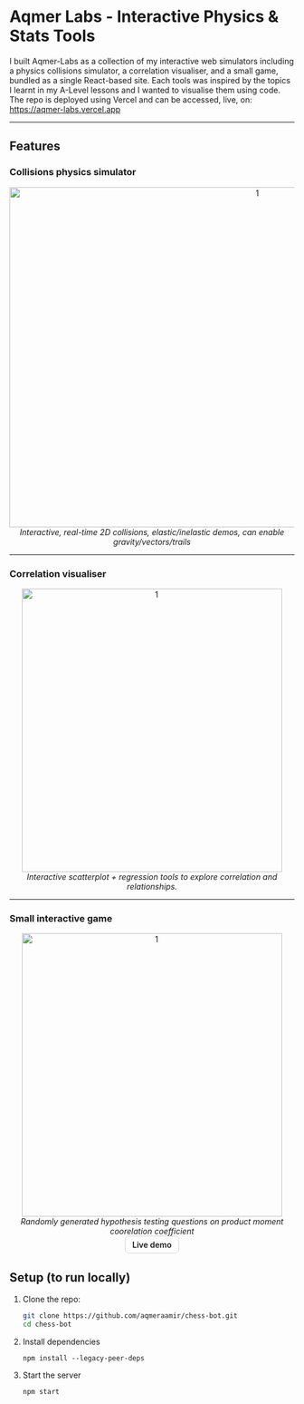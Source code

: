 # Aqmer Labs - Interactive Physics & Stats Tools

I built Aqmer-Labs as a collection of my interactive web simulators including a physics collisions simulator, a correlation visualiser, and a small game, bundled as a single 
React-based site. Each tools was inspired by the topics I learnt in my A-Level lessons and I wanted to visualise them using code. The repo is deployed using Vercel and can be accessed, live, on:
https://aqmer-labs.vercel.app

---

## Features

### Collisions physics simulator
<div align="center">
<img src="https://github.com/aqmeraamir/aqmer-labs/blob/main/images/Screen%20Recording%202025-08-20%20at%204.33.51%20PM%20(1).gif" alt="1" width=860 height=600></img>
<br><i>Interactive, real-time 2D collisions, elastic/inelastic demos, can enable gravity/vectors/trails</i>
</div>

---

### Correlation visualiser
<div align="center">
<img src="https://github.com/aqmeraamir/cupcake-bot/assets/59936217/8ae3e239-eda6-4860-b1a7-2f5dfc304eda" alt="1" width=460 height=500></img>
<br><i>Interactive scatterplot + regression tools to explore correlation and relationships.</i>
</div>

---
   
### Small interactive game
<div align="center">
<img src="https://github.com/aqmeraamir/cupcake-bot/assets/59936217/8ae3e239-eda6-4860-b1a7-2f5dfc304eda" alt="1" width=460 height=500></img>
<br><i>Randomly generated hypothesis testing questions on product moment coorelation coefficient</i>
</br>
<a href="#" style="display:inline-block; padding:6px 12px; border-radius:6px; border:1px solid #d1d5db; text-decoration:none; font-weight:600;">Live demo</a>
</div>


## Setup (to run locally)

1. Clone the repo:
   ```bash
   git clone https://github.com/aqmeraamir/chess-bot.git
   cd chess-bot
   ```

2. Install dependencies
    ```
    npm install --legacy-peer-deps
    ```


3. Start the server
    ```
    npm start 
    ```


  















